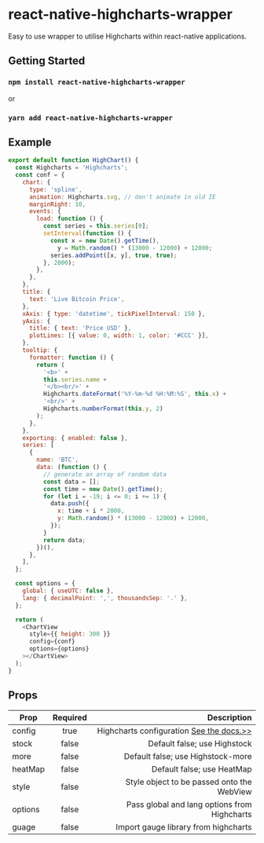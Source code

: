 # react-native-highcharts-wrapper

Easy to use wrapper to utilise Highcharts within react-native applications.

## Getting Started

### `npm install react-native-highcharts-wrapper`

or

### `yarn add react-native-highcharts-wrapper`

## Example

```javascript
export default function HighChart() {
  const Highcharts = 'Highcharts';
  const conf = {
    chart: {
      type: 'spline',
      animation: Highcharts.svg, // don't animate in old IE
      marginRight: 10,
      events: {
        load: function () {
          const series = this.series[0];
          setInterval(function () {
            const x = new Date().getTime(),
              y = Math.random() * (13000 - 12000) + 12000;
            series.addPoint([x, y], true, true);
          }, 2000);
        },
      },
    },
    title: {
      text: 'Live Bitcoin Price',
    },
    xAxis: { type: 'datetime', tickPixelInterval: 150 },
    yAxis: {
      title: { text: 'Price USD' },
      plotLines: [{ value: 0, width: 1, color: '#CCC' }],
    },
    tooltip: {
      formatter: function () {
        return (
          '<b>' +
          this.series.name +
          '</b><br/>' +
          Highcharts.dateFormat('%Y-%m-%d %H:%M:%S', this.x) +
          '<br/>' +
          Highcharts.numberFormat(this.y, 2)
        );
      },
    },
    exporting: { enabled: false },
    series: [
      {
        name: 'BTC',
        data: (function () {
          // generate an array of random data
          const data = [];
          const time = new Date().getTime();
          for (let i = -19; i <= 0; i += 1) {
            data.push({
              x: time + i * 2000,
              y: Math.random() * (13000 - 12000) + 12000,
            });
          }
          return data;
        })(),
      },
    ],
  };

  const options = {
    global: { useUTC: false },
    lang: { decimalPoint: ',', thousandsSep: '.' },
  };

  return (
    <ChartView
      style={{ height: 300 }}
      config={conf}
      options={options}
    ></ChartView>
  );
}
```

## Props

| Prop    | Required |                                                                                                 Description |
| ------- | :------: | ----------------------------------------------------------------------------------------------------------: |
| config  |   true   | Highcharts configuration [See the docs.>>](http://www.highcharts.com/docs/getting-started/your-first-chart) |
| stock   |  false   |                                                                                Default false; use Highstock |
| more    |  false   |                                                                           Default false; use Highstock-more |
| heatMap |  false   |                                                                                  Default false; use HeatMap |
| style   |  false   |                                                                  Style object to be passed onto the WebView |
| options |  false   |                                                                Pass global and lang options from Highcharts |
| guage   |  false   |                                                                        Import gauge library from highcharts |
